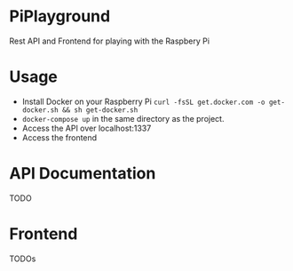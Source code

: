 # PiPlayground

Rest API and Frontend for playing with the Raspbery Pi

# Usage
- Install Docker on your Raspberry Pi
`curl -fsSL get.docker.com -o get-docker.sh && sh get-docker.sh`
- `docker-compose up` in the same directory as the project.
- Access the API over localhost:1337
- Access the frontend 
# API Documentation

TODO

# Frontend

TODOs
